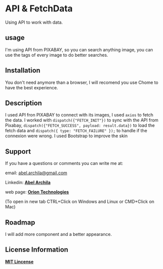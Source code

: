 # API & FetchData
Using API to work with data.

## usage
I'm using API from PIXABAY, so you can search anything image, you can use the tags of every image to do better searches.

## Installation
You don't need anymore than a browser, I will recomend you use Chome to have the best experience.

## Description
I used API fron PIXABAY to connect with its images, I used `axios` to fetch the data.
I worked with `dispatch({"FETCH_INIT"})` to sync with the API from Pixabay, `dispatch({"FETCH_SUCCESS", payload: result.data})` to load the fetch data and `dispatch({ type: "FETCH_FAILURE" });` to handle if the connexion were wrong.
I used Bootstrap to improve the skin 
## Support
If you have a questions or comments you can write me at: 

email: <abel.archila@gmail.com>

Linkedin: **[Abel Archila](https://www.linkedin.com/in/abelarchila/)** 

web page: **[Orion Technologies](http://oriontechnologiesgt.com)**

(To open in new tab CTRL+Click on Windows and Linux or CMD+Click on Mac)

## Roadmap
I will add more component and a better appearance.

## License Information
**[MIT Lincense](https://opensource.org/licenses/MIT)**
